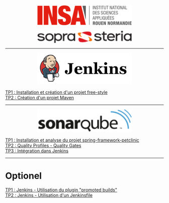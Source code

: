 <center><img src="images/logo_insa.png" alt="drawing" width="300"/>

<img src="images/logo_sopra_steria.png" alt="drawing" width="300"/></center>

----------


<center><img src="images/jenkins.png" width="300"/></center>

[TP1 : Installation et création d'un projet free-style](JENKINS.md "Ouvrir le TP1 Jenkins")   
[TP2 : Création d'un projet Maven](JENKINS1.md "Ouvrir le TP2 Jenkins")    


----------


<center><img src="images/sonarqube.png" width="300"/></center>

[TP1 : Installation et analyse du projet spring-framework-petclinic](SONAR.md "Ouvrir le TP1 Sonarqube")   
[TP2 : Quality Profiles - Quality Gates](SONAR1.md "Ouvrir le TP2 Sonarqube")   
[TP3 : Intégration dans Jenkins](SONAR2.md "Ouvrir le TP3 Sonarqube") 



----------

# Optionel

[TP1 : Jenkins - Utilisation du plugin "promoted builds"](OPTION1.md "Ouvrir le TP1 Optionel")  
[TP2 : Jenkins - Utilisation d'un Jenkinsfile](OPTION2.md "Ouvrir le TP2 Optionel")  

 
